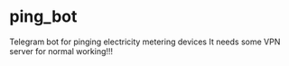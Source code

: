 # ping_bot
Telegram bot for pinging electricity metering devices
It needs some VPN server for normal working!!!